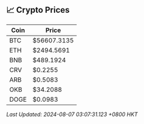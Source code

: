 ## 📈 Crypto Prices

| Coin | Price |
| ---- | ----- |
| BTC | $56607.3135 |
| ETH | $2494.5691 |
| BNB | $489.1924 |
| CRV | $0.2255 |
| ARB | $0.5083 |
| OKB | $34.2088 |
| DOGE | $0.0983 |

_Last Updated: 2024-08-07 03:07:31.123 +0800 HKT_